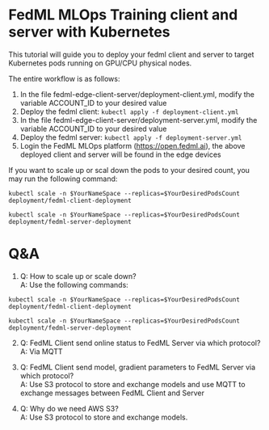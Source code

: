 # FedML MLOps Training client and server with Kubernetes

This tutorial will guide you to deploy your fedml client and server to target Kubernetes pods running on GPU/CPU physical nodes.

The entire workflow is as follows:
1. In the file fedml-edge-client-server/deployment-client.yml, modify the variable ACCOUNT_ID to your desired value
2. Deploy the fedml client:  ```kubectl apply -f deployment-client.yml```
3. In the file fedml-edge-client-server/deployment-server.yml, modify the variable ACCOUNT_ID to your desired value
4. Deploy the fedml server:  ```kubectl apply -f deployment-server.yml```
5. Login the FedML MLOps platform (https://open.fedml.ai), the above deployed client and server will be found in the edge devices

If you want to scale up or scal down the pods to your desired count, you may run the following command:

```kubectl scale -n $YourNameSpace --replicas=$YourDesiredPodsCount deployment/fedml-client-deployment```

```kubectl scale -n $YourNameSpace --replicas=$YourDesiredPodsCount deployment/fedml-server-deployment```

# Q&A

1. Q: How to scale up or scale down?  
A: Use the following commands: 

```kubectl scale -n $YourNameSpace --replicas=$YourDesiredPodsCount deployment/fedml-client-deployment```

```kubectl scale -n $YourNameSpace --replicas=$YourDesiredPodsCount deployment/fedml-server-deployment```

2. Q: FedML Client send online status to FedML Server via which protocol?  
A: Via MQTT


3. Q: FedML Client send model, gradient parameters to FedML Server via which protocol?  
A: Use S3 protocol to store and exchange models and use MQTT to exchange messages between FedML Client and Server


4. Q: Why do we need AWS S3?  
A: Use S3 protocol to store and exchange models.